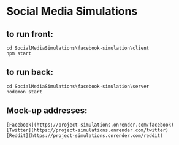 # Social Media Simulations

## to run front:
```
cd SocialMediaSimulations\facebook-simulation\client
npm start
```
## to run back:
```
cd SocialMediaSimulations\facebook-simulation\server
nodemon start
```


## Mock-up addresses:
```
[Facebook](https://project-simulations.onrender.com/facebook)
[Twitter](https://project-simulations.onrender.com/twitter)
[Reddit](https://project-simulations.onrender.com/reddit)
```



